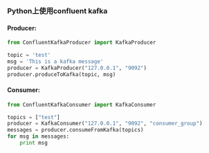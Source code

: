 ### Python上使用confluent kafka

#### Producer:
```python
from ConfluentKafkaProducer import KafkaProducer

topic = 'test'
msg = 'This is a kafka message'
producer = KafkaProducer("127.0.0.1", "9092")
producer.produceToKafka(topic, msg)
```


#### Consumer:
```python
from ConfluentKafkaConsumer import KafkaConsumer

topics = ["test"]
producer = KafkaConsumer("127.0.0.1", "9092", "consumer_group")
messages = producer.consumeFromKafka(topics)
for msg in messages:
    print msg
```
